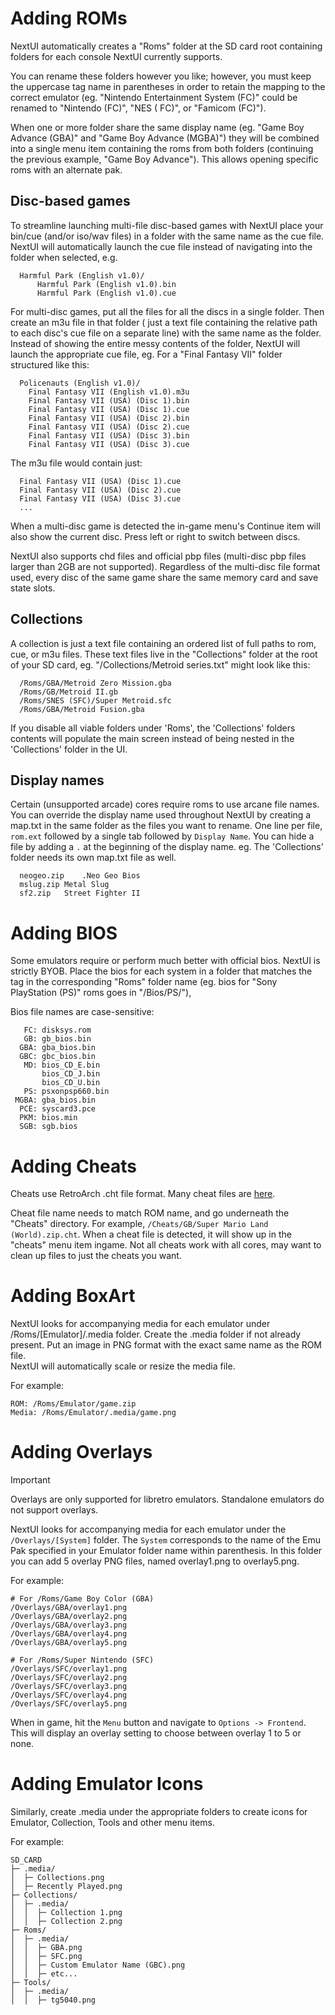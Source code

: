 # Adding ROMs

NextUI automatically creates a "Roms" folder at the SD card root containing folders for each console NextUI currently
supports. 

You can rename these folders however you like; however, you must keep the uppercase tag name in parentheses in
order to retain the mapping to the correct emulator (eg. "Nintendo Entertainment System (FC)" could be renamed to "Nintendo (FC)", "NES (
FC)", or "Famicom (FC)").

When one or more folder share the same display name (eg. "Game Boy Advance (GBA)" and "Game Boy Advance (MGBA)") they
will be combined into a single menu item containing the roms from both folders (continuing the previous example, "Game
Boy Advance"). This allows opening specific roms with an alternate pak.

## Disc-based games

To streamline launching multi-file disc-based games with NextUI place your bin/cue (and/or iso/wav files) in a folder
with the same name as the cue file. NextUI will automatically launch the cue file instead of navigating into the folder
when selected, e.g.

```
  Harmful Park (English v1.0)/
      Harmful Park (English v1.0).bin
      Harmful Park (English v1.0).cue
```

For multi-disc games, put all the files for all the discs in a single folder. Then create an m3u file in that folder (
just a text file containing the relative path to each disc's cue file on a separate line) with the same name as the
folder. Instead of showing the entire messy contents of the folder, NextUI will launch the appropriate cue file, eg. For
a "Final Fantasy VII" folder structured like this:

```
  Policenauts (English v1.0)/
    Final Fantasy VII (English v1.0).m3u
    Final Fantasy VII (USA) (Disc 1).bin
    Final Fantasy VII (USA) (Disc 1).cue
    Final Fantasy VII (USA) (Disc 2).bin
    Final Fantasy VII (USA) (Disc 2).cue
    Final Fantasy VII (USA) (Disc 3).bin
    Final Fantasy VII (USA) (Disc 3).cue
```

The m3u file would contain just:

```
  Final Fantasy VII (USA) (Disc 1).cue
  Final Fantasy VII (USA) (Disc 2).cue
  Final Fantasy VII (USA) (Disc 3).cue
  ...
```

When a multi-disc game is detected the in-game menu's Continue item will also show the current disc. Press left or right
to switch between discs.

NextUI also supports chd files and official pbp files (multi-disc pbp files larger than 2GB are not supported).
Regardless of the multi-disc file format used, every disc of the same game share the same memory card and save state
slots.

## Collections

A collection is just a text file containing an ordered list of full paths to rom, cue, or m3u files. These text files
live in the "Collections" folder at the root of your SD card, eg. "/Collections/Metroid series.txt" might look like
this:

```
  /Roms/GBA/Metroid Zero Mission.gba
  /Roms/GB/Metroid II.gb
  /Roms/SNES (SFC)/Super Metroid.sfc
  /Roms/GBA/Metroid Fusion.gba
```

If you disable all viable folders under 'Roms', the 'Collections' folders contents will populate the main screen instead
of being nested in the 'Collections' folder in the UI.

## Display names

Certain (unsupported arcade) cores require roms to use arcane file names. You can override the display name used
throughout NextUI by creating a map.txt in the same folder as the files you want to rename. One line per file, `rom.ext`
followed by a single tab followed by `Display Name`. You can hide a file by adding a `.` at the beginning of the display
name. eg. The 'Collections' folder needs its own map.txt file as well.

```
  neogeo.zip	.Neo Geo Bios
  mslug.zip	Metal Slug
  sf2.zip	Street Fighter II
```

# Adding BIOS

Some emulators require or perform much better with official bios. NextUI is strictly BYOB. Place the bios for each
system in a folder that matches the tag in the corresponding "Roms" folder name (eg. bios for "Sony PlayStation (PS)"
roms goes in "/Bios/PS/"),

Bios file names are case-sensitive:

```
   FC: disksys.rom
   GB: gb_bios.bin
  GBA: gba_bios.bin
  GBC: gbc_bios.bin
   MD: bios_CD_E.bin
       bios_CD_J.bin
       bios_CD_U.bin
   PS: psxonpsp660.bin
 MGBA: gba_bios.bin
  PCE: syscard3.pce
  PKM: bios.min
  SGB: sgb.bios
```

# Adding Cheats

Cheats use RetroArch .cht file format. Many cheat files
are [here](https://github.com/libretro/libretro-database/tree/master/cht).

Cheat file name needs to match ROM name, and go underneath the "Cheats" directory. For example,
`/Cheats/GB/Super Mario Land (World).zip.cht`. When a cheat file is detected, it will show up in the "cheats" menu item
ingame. Not all cheats work with all cores, may want to clean up files to just the cheats you want.

# Adding BoxArt

NextUI looks for accompanying media for each emulator under /Roms/[Emulator]/.media folder.
Create the .media folder if not already present.
Put an image in PNG format with the exact same name as the ROM file.  
NextUI will automatically scale or resize the media file.

For example:

```
ROM: /Roms/Emulator/game.zip
Media: /Roms/Emulator/.media/game.png
```

# Adding Overlays

> [!IMPORTANT]
> Overlays are only supported for libretro emulators. Standalone emulators do not support overlays.

NextUI looks for accompanying media for each emulator under the `/Overlays/[System]` folder.
The `System` corresponds to the name of the Emu Pak specified in your Emulator folder name within parenthesis.
In this folder you can add 5 overlay PNG files, named overlay1.png to overlay5.png.

For example:

```
# For /Roms/Game Boy Color (GBA)
/Overlays/GBA/overlay1.png
/Overlays/GBA/overlay2.png
/Overlays/GBA/overlay3.png
/Overlays/GBA/overlay4.png
/Overlays/GBA/overlay5.png

# For /Roms/Super Nintendo (SFC)
/Overlays/SFC/overlay1.png
/Overlays/SFC/overlay2.png
/Overlays/SFC/overlay3.png
/Overlays/SFC/overlay4.png
/Overlays/SFC/overlay5.png
```

When in game, hit the `Menu` button and navigate to `Options -> Frontend`. This will display
an overlay setting to choose between overlay 1 to 5 or none.

# Adding Emulator Icons

Similarly, create .media under the appropriate folders to create icons for Emulator, Collection, Tools and other menu
items.

For example:

```
SD_CARD
├─ .media/
│  ├─ Collections.png
│  ├─ Recently Played.png
├─ Collections/
│  ├─ .media/
│  │  ├─ Collection 1.png
│  │  ├─ Collection 2.png
├─ Roms/
│  ├─ .media/
│  │  ├─ GBA.png
│  │  ├─ SFC.png
│  │  ├─ Custom Emulator Name (GBC).png
│  │  ├─ etc...
├─ Tools/
│  ├─ .media/
│  │  ├─ tg5040.png
```